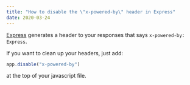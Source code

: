 ```yaml
---
title: "How to disable the \"x-powered-by\" header in Express"
date: 2020-03-24
---
```

[Express](https://expressjs.com) generates a header to your responses that says `x-powered-by: Express`.

If you want to clean up your headers, just add:

```jsx
app.disable("x-powered-by")
```

at the top of your javascript file.
